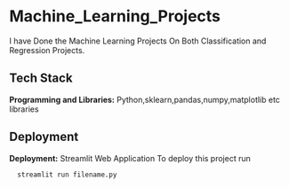 # Machine_Learning_Projects
I have Done the Machine Learning Projects On Both Classification and  Regression Projects.


## Tech Stack

**Programming and Libraries:** Python,sklearn,pandas,numpy,matplotlib etc libraries


## Deployment
**Deployment:** Streamlit Web Application
To deploy this project run

```bash
  streamlit run filename.py
```


